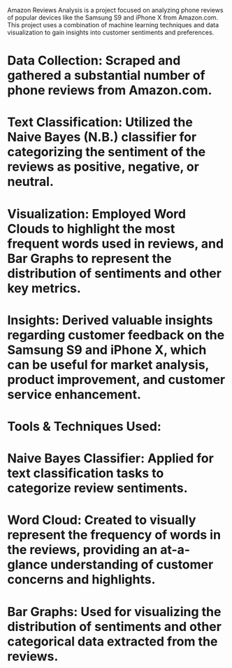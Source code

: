 Amazon Reviews Analysis is a project focused on analyzing phone reviews of popular devices like the Samsung S9 and iPhone X from Amazon.com. This project uses a combination of machine learning techniques and data visualization to gain insights into customer sentiments and preferences.

# Data Collection: Scraped and gathered a substantial number of phone reviews from Amazon.com.
# Text Classification: Utilized the Naive Bayes (N.B.) classifier for categorizing the sentiment of the reviews as positive, negative, or neutral.
# Visualization: Employed Word Clouds to highlight the most frequent words used in reviews, and Bar Graphs to represent the distribution of sentiments and other key metrics.
# Insights: Derived valuable insights regarding customer feedback on the Samsung S9 and iPhone X, which can be useful for market analysis, product improvement, and customer service enhancement.
# Tools & Techniques Used:
# Naive Bayes Classifier: Applied for text classification tasks to categorize review sentiments.
# Word Cloud: Created to visually represent the frequency of words in the reviews, providing an at-a-glance understanding of customer concerns and highlights.
# Bar Graphs: Used for visualizing the distribution of sentiments and other categorical data extracted from the reviews.
